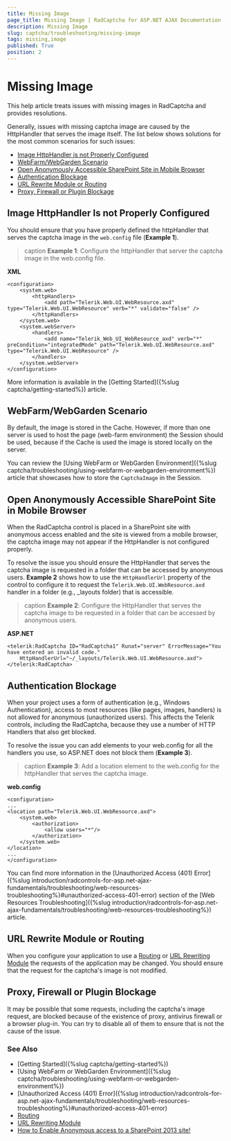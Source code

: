 ```yaml
---
title: Missing Image
page_title: Missing Image | RadCaptcha for ASP.NET AJAX Documentation
description: Missing Image
slug: captcha/troubleshooting/missing-image
tags: missing,image
published: True
position: 2
---
```


# Missing Image

This help article treats issues with missing images in RadCaptcha and provides resolutions.

Generally, issues with missing captcha image are caused by the HttpHandler that serves the image itself. The list below shows solutions for the most common scenarios for such issues:

* [Image HttpHandler is not Properly Configured](#image-httphandler-is-not-properly-configured)
* [WebFarm/WebGarden Scenario](#webfarmwebgarden-scenario)
* [Open Anonymously Accessible SharePoint Site in Mobile Browser](#open-anonymously-accessible-sharepoint-site-in-mobile-browser)
* [Authentication Blockage](#authentication-blockage)
* [URL Rewrite Module or Routing](#url-rewrite-module-or-routing)
* [Proxy, Firewall or Plugin Blockage](#proxy-firewall-or-plugin-blockage)

## Image HttpHandler Is not Properly Configured 

You should ensure that you have properly defined the httpHandler that serves the captcha image in the `web.config` file (**Example 1**).

>caption **Example 1**: Configure the httpHandler that server the captcha image in the web.config file.

**XML**

	<configuration>
		<system.web>
			<httpHandlers>
				<add path="Telerik.Web.UI.WebResource.axd" type="Telerik.Web.UI.WebResource" verb="*" validate="false" /> 
			</httpHandlers>
		</system.web>
		<system.webServer>
			<handlers>
				<add name="Telerik_Web_UI_WebResource_axd" verb="*" preCondition="integratedMode" path="Telerik.Web.UI.WebResource.axd" type="Telerik.Web.UI.WebResource" /> 
			</handlers>
		</system.webServer>
	</configuration>

More information is available in the [Getting Started]({%slug captcha/getting-started%}) article.

## WebFarm/WebGarden Scenario

By default, the image is stored in the Cache. However, if more than one server is used to host the page (web-farm environment) the Session should be used, because if the Cache is used the image is stored locally on the server.

You can review the [Using WebFarm or WebGarden Environment]({%slug captcha/troubleshooting/using-webfarm-or-webgarden-environment%}) article that showcases how to store the `CaptchaImage` in the Session.

## Open Anonymously Accessible SharePoint Site in Mobile Browser

When the RadCaptcha control is placed in a SharePoint site with anonymous access enabled and the site is viewed from a mobile browser, the captcha image may not appear if the HttpHandler is not configured properly.

To resolve the issue you should ensure the HttpHandler that serves the captcha image is requested in a folder that can be accessed by anonymous users. **Example 2** shows how to use the `HttpHandlerUrl` property of the control to  configure it to request the `Telerik.Web.UI.WebResource.axd` handler in a folder (e.g., _layouts folder) that is accessible.

>caption **Example 2**: Configure the HttpHandler that serves the captcha image to be requested in a folder that can be accessed by anonymous users.

**ASP.NET**

	<telerik:RadCaptcha ID="RadCaptcha1" Runat="server" ErrorMessage="You have entered an invalid code." 
		HttpHandlerUrl="~/_layouts/Telerik.Web.UI.WebResource.axd">
	</telerik:RadCaptcha>

## Authentication Blockage

When your project uses a form of authentication (e.g., Windows Authentication), access to most resources (like pages, images, handlers) is not allowed for anonymous (unauthorized users). This affects the Telerik controls, including the RadCaptcha, because they use a number of HTTP Handlers that also get blocked.

To resolve the issue you can add <location> elements to your web.config for all the handlers you use, so ASP.NET does not block them (**Example 3**).

>caption **Example 3**: Add a location element to the web.config for the httpHandler that serves the captcha image.

**web.config**

	<configuration>
	...
	<location path="Telerik.Web.UI.WebResource.axd">
		<system.web>
			<authorization>
				<allow users="*"/>
			</authorization>
		</system.web>
	</location>
	...
	</configuration> 

You can find more information in the [Unauthorized Access (401) Error]({%slug introduction/radcontrols-for-asp.net-ajax-fundamentals/troubleshooting/web-resources-troubleshooting%}#unauthorized-access-401-error) section of the [Web Resources Troubleshooting]({%slug introduction/radcontrols-for-asp.net-ajax-fundamentals/troubleshooting/web-resources-troubleshooting%}) article.

## URL Rewrite Module or Routing

When you configure your application to use a [Routing](https://msdn.microsoft.com/en-us/library/cc668201.aspx) or [URL Rewriting Module](https://msdn.microsoft.com/en-us/library/ms972974.aspx) the requests of the application may be changed. You should ensure that the request for the captcha's image is not modified.

## Proxy, Firewall or Plugin Blockage

It may be possible that some requests, including the captcha's image request, are blocked because of the existence of proxy, antivirus firewall or a browser plug-in. You can try to disable all of them to ensure that is not the cause of the issue.

### See Also

* [Getting Started]({%slug captcha/getting-started%})
* [Using WebFarm or WebGarden Environment]({%slug captcha/troubleshooting/using-webfarm-or-webgarden-environment%}) 
* [Unauthorized Access (401) Error]({%slug introduction/radcontrols-for-asp.net-ajax-fundamentals/troubleshooting/web-resources-troubleshooting%}#unauthorized-access-401-error)
* [Routing](https://msdn.microsoft.com/en-us/library/cc668201.aspx)
* [URL Rewriting Module](https://msdn.microsoft.com/en-us/library/ms972974.aspx)  
* [How to Enable Anonymous access to a SharePoint 2013 site!](http://blog.cloudshare.com/blog/2012/10/15/how-to-enable-anonymous-access-to-a-sharepoint-2013-site)
